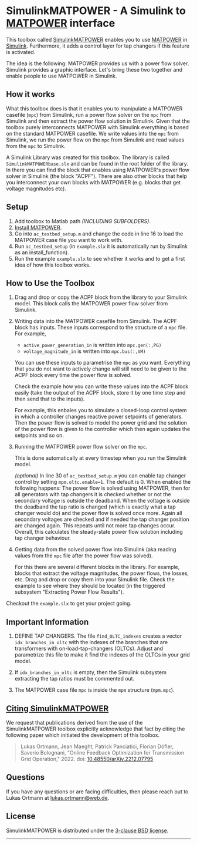 SimulinkMATPOWER - A Simulink to [MATPOWER][1] interface
===================================================

This toolbox called [SimulinkMATPOWER][2] enables you to use
[MATPOWER][1] in [Simulink][3]. Furthermore, it adds a control layer for
tap changers if this feature is activated.

The idea is the following: MATPOWER provides us with a power flow
solver. Simulink provides a graphic interface. Let's bring these two
together and enable people to use MATPOWER in Simulink.


How it works
------------

What this toolbox does is that it enables you to manipulate a MATPOWER
casefile (`mpc`) from Simulink, run a power flow solver on the `mpc`
from Simulink and then extract the power flow solution in Simulink.
Given that the toolbox purely interconnects MATPOWER with Simulink
everything is based on the standard MATPOWER casefile. We write values
into the `mpc` from Simulink, we run the power flow on the `mpc` from
Simulink and read values from the `mpc` to Simulink.

A Simulink Library was created for this toolbox. The library is called
`SimulinkMATPOWERbase.slx` and can be found in the root folder of the
library. In there you can find the block that enables using MATPOWER's
power flow solver in Simulink (the block "ACPF"). There are also other
blocks that help you interconnect your own blocks with MATPOWER (e.g.
blocks that get voltage magnitudes etc).


Setup
-----

1. Add toolbox to Matlab path _(INCLUDING SUBFOLDERS)_.
2. [Install MATPOWER][4].
3. Go into `ac_testbed_setup.m` and change the code in line 16 to load
   the MATPOWER case file you want to work with.
4. Run `ac_testbed_setup` (in `example.slx` it is automatically run by
   Simulink as an install_function).
5. Run the example `example.slx` to see whether it works and to get a
   first idea of how this toolbox works.


How to Use the Toolbox
----------------------

1. Drag and drop or copy the ACPF block from the library to your Simulink
   model. This block calls the MATPOWER power flow solver from Simulink.

2. Writing data into the MATPOWER casefile from Simulink. The ACPF block
   has inputs. These inputs correspond to the structure of
   a `mpc` file. For example,

   - `active_power_generation_in` is written into `mpc.gen(:,PG)`
   - `voltage_magnitude_in` is written into `mpc.bus(:,VM)`

   You can use these inputs to parametrise the `mpc` as you want.
   Everything that you do not want to actively change will still need to
   be given to the ACPF block every time the power flow is solved.
   
   Check the example how you can write these values into the ACPF block
   easily (take the output of the ACPF block, store it by one time step
   and then send that to the inputs).

   For example, this enbales you to simulate a closed-loop control
   system in which a controller changes reactive power setpoints of
   generators. Then the power flow is solved to model the power grid and
   the solution of the power flow is given to the controller which then
   again updates the setpoints and so on.

3. Running the MATPOWER power flow solver on the `mpc`.

   This is done automatically at every timestep when you run the Simulink
   model.

   _(optional)_ In line 30 of `ac_testbed_setup.m` you can enable tap
   changer control by setting `mpm.oltc.enable=1`. The default is 0. When
   enabled the following happens: The power flow is solved using
   MATPOWER, then for all generators with tap changers it is checked
   whether or not the secondary voltage is outside the deadband. When
   the voltage is outside the deadband the tap ratio is changed (which
   is exactly what a tap changer would do) and the power flow is solved
   once more. Again all secondary voltages are checked and if needed the
   tap changer position are changed again. This repeats until not more
   tap changes occur. Overall, this calculates the steady-state power
   flow solution including tap changer behaviour.

4. Getting data from the solved power flow into Simulink (aka reading
   values from the `mpc` file after the power flow was solved).

   For this there are several different blocks in the library. For
   example, blocks that extract the voltage magnitudes, the power flows,
   the losses, etc. Drag and drop or copy them into your Simulink file.
   Check the example to see where they should be located (in the
   triggered subsystem "Extracting Power Flow Results").

Checkout the `example.slx` to get your project going.


Important Information
---------------------

1. DEFINE TAP CHANGERS. The file `find_OLTC_indexes` creates a vector
   `idx_branches_in_oltc` with the indexes of the branches that are
   transformers with on-load-tap-changers (OLTCs). Adjust and
   parametrize this file to make it find the indexes of the OLTCs in
   your grid model.

2. If `idx_branches_in_oltc` is empty, then the Simulink subsystem
   extracting the tap ratios must be commented out.

3. The MATPOWER case file `mpc` is inside the `mpm` structure (`mpm.mpc`).


[Citing SimulinkMATPOWER][5]
----------------------------

We request that publications derived from the use of the SimulinkMATPOWER
toolbox explicitly acknowledge that fact by citing the following paper
which initiated the development of this toolbox.

>   Lukas Ortmann, Jean Maeght, Patrick Panciatici, Florian Döfler,
    Saverio Bolognani, "Online Feedback Optimization for Transmission
    Grid Operation," 2022.
    doi: [10.48550/arXiv.2212.07795][6]


Questions
---------

If you have any questions or are facing difficulties, then please reach
out to Lukas Ortmann at lukas.ortmann@web.de.


License
-------

SimulinkMATPOWER is distributed under the [3-clause BSD license][7].

----
[1]: https://matpower.org
[2]: https://github.com/Lukas738/SimulinkMATPOWER
[3]: https://www.mathworks.com/products/simulink.html
[4]: https://matpower.org/about/get-started/
[5]: CITATION
[6]: https://doi.org/10.48550/arXiv.2212.07795
[7]: LICENSE
